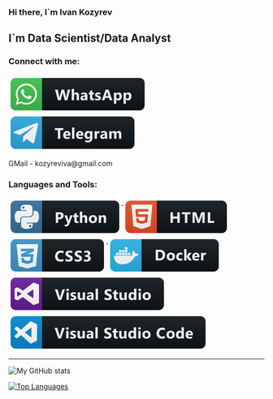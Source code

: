 ### Hi there, I`m Ivan Kozyrev

## I`m Data Scientist/Data Analyst

### Connect with me:
<p align="left">
  </a>    <a href="https://wa.me/qr/3JYEO6UO3MMVJ1">
    <img src="svg/whatsapp.svg" alt="whatsapp" style="vertical-align:top; margin:6px 4px">
  </a>  
  </a>    <a href="https://t.me/IvanKzrv">
    <img src="svg/telegram.svg" alt="telegram" style="vertical-align:top; margin:6px 4px">
  </a>
</p>
GMail - kozyreviva@gmail.com 

### Languages and Tools:
<p align="left">
  <a href="#">
    <img src="svg/python.svg" alt="python" style="vertical-align:top; margin:6px 4px">
  </a>  
  
  <a href="#">
    <img src="svg/html.svg" alt="html" style="vertical-align:top; margin:6px 4px">
  </a>  

  <a href="#">
    <img src="svg/css3.svg" alt="css3" style="vertical-align:top; margin:6px 4px">
  </a>  

  <a href="#">
    <img src="svg/docker.svg" alt="docker" style="vertical-align:top; margin:6px 4px">
  </a> 
  
  <a href="#">
    <img src="svg/visualstudio.svg" alt="visualstudio" style="vertical-align:top; margin:6px 4px">
  </a> 

  <a href="#">
    <img src="svg/visualstudio_code.svg" alt="visualstudio_code" style="vertical-align:top; margin:6px 4px">
  </a> 
</p>

---

![My GitHub stats](https://github-readme-stats.vercel.app/api?username=kozyreviva&show_icons=true&theme=tokyonight)

[![Top Languages](https://github-readme-stats.vercel.app/api/top-langs/?username=kozyreviva)](https://github.com/anuraghazra/github-readme-stats)
